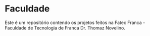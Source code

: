 # Faculdade
Este é um repositório contendo os projetos feitos na Fatec Franca - Faculdade de Tecnologia de Franca Dr. Thomaz Novelino.

